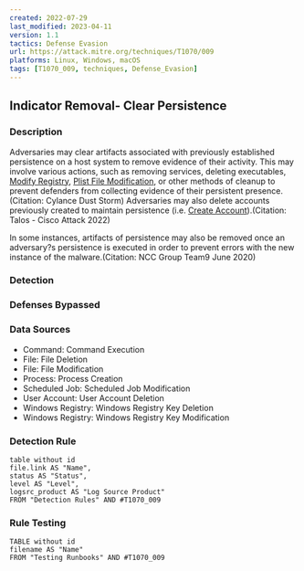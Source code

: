 ```yaml
---
created: 2022-07-29
last_modified: 2023-04-11
version: 1.1
tactics: Defense Evasion
url: https://attack.mitre.org/techniques/T1070/009
platforms: Linux, Windows, macOS
tags: [T1070_009, techniques, Defense_Evasion]
---
```


## Indicator Removal- Clear Persistence

### Description

Adversaries may clear artifacts associated with previously established persistence on a host system to remove evidence of their activity. This may involve various actions, such as removing services, deleting executables, [Modify Registry](https://attack.mitre.org/techniques/T1112), [Plist File Modification](https://attack.mitre.org/techniques/T1647), or other methods of cleanup to prevent defenders from collecting evidence of their persistent presence.(Citation: Cylance Dust Storm) Adversaries may also delete accounts previously created to maintain persistence (i.e. [Create Account](https://attack.mitre.org/techniques/T1136)).(Citation: Talos - Cisco Attack 2022)

In some instances, artifacts of persistence may also be removed once an adversary?s persistence is executed in order to prevent errors with the new instance of the malware.(Citation: NCC Group Team9 June 2020)

### Detection



### Defenses Bypassed



### Data Sources

  - Command: Command Execution
  -  File: File Deletion
  -  File: File Modification
  -  Process: Process Creation
  -  Scheduled Job: Scheduled Job Modification
  -  User Account: User Account Deletion
  -  Windows Registry: Windows Registry Key Deletion
  -  Windows Registry: Windows Registry Key Modification
### Detection Rule

```dataview
table without id
file.link AS "Name",
status AS "Status",
level AS "Level",
logsrc_product AS "Log Source Product"
FROM "Detection Rules" AND #T1070_009
```

### Rule Testing

```dataview
TABLE without id
filename AS "Name"
FROM "Testing Runbooks" AND #T1070_009
```
